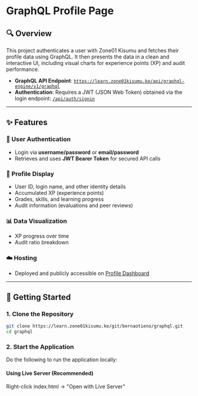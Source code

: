 # GraphQL Profile Page
## 🔍 Overview

This project authenticates a user with Zone01 Kisumu and fetches their profile data using GraphQL. It then presents the data in a clean and interactive UI, including visual charts for experience points (XP) and audit performance.

- **GraphQL API Endpoint**: [`https://learn.zone01kisumu.ke/api/graphql-engine/v1/graphql`](https://learn.zone01kisumu.ke/api/graphql-engine/v1/graphql)  
- **Authentication**: Requires a JWT (JSON Web Token) obtained via the login endpoint: [`/api/auth/signin`](https://learn.zone01kisumu.ke/api/auth/signin)

---

## ✨ Features

### 🔐 User Authentication
- Login via **username/password** or **email/password**
- Retrieves and uses **JWT Bearer Token** for secured API calls

### 👤 Profile Display
- User ID, login name, and other identity details
- Accumulated XP (experience points)
- Grades, skills, and learning progress
- Audit information (evaluations and peer reviews)

### 📊 Data Visualization
- XP progress over time
- Audit ratio breakdown

### ☁️ Hosting
- Deployed and publicly accessible on [Profile Dashboard](https://profile-dashboard-ud8e.onrender.com/)

---

## 🚀 Getting Started

### 1. Clone the Repository

```bash
git clone https://learn.zone01kisumu.ke/git/bernaotieno/graphql.git
cd graphql
```
### 2. Start the Application

Do the following to run the application locally:

#### Using Live Server (Recommended)
Right-click index.html → "Open with Live Server"